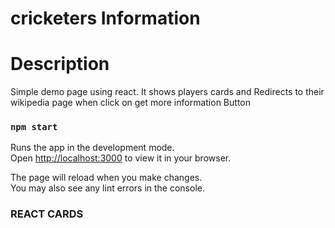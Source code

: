 # cricketers Information

# Description

Simple demo page using react. It shows players cards and
Redirects to their wikipedia page when click on get more information
Button

### `npm start`

Runs the app in the development mode.\
Open [http://localhost:3000](http://localhost:3000) to view it in your browser.

The page will reload when you make changes.\
You may also see any lint errors in the console.

### REACT CARDS
